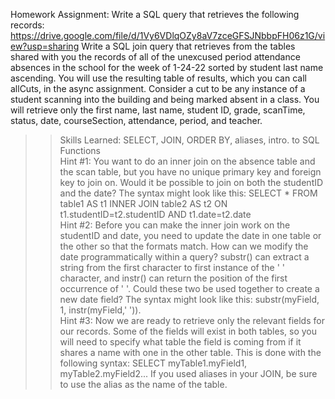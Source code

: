 Homework Assignment:  Write a SQL query that retrieves the following records:  https://drive.google.com/file/d/1Vy6VDlqOZy8aV7zceGFSJNbbpFH06z1G/view?usp=sharing
 Write a SQL join query that retrieves from the tables shared with you the records of all of the unexcused period attendance absences in the school for the week of  1-24-22 sorted by student last name ascending.  You will use the resulting table of results, which you can call allCuts, in the async assignment.  Consider a cut to be any instance of a student scanning into the building and being marked absent in a class.  You will retrieve only the first name, last name, student ID, grade, scanTime, status, date, courseSection, attendance, period, and teacher.  
>>Skills Learned:  SELECT, JOIN, ORDER BY, aliases, intro. to SQL Functions   
Hint #1:  You want to do an inner join on the absence table and the scan table, but you have no unique primary key and foreign key to join on.  Would it be possible to join on both the studentID and the date?  The syntax might look like this:  SELECT * FROM table1 AS t1 INNER JOIN table2 AS t2 ON t1.studentID=t2.studentID AND t1.date=t2.date  
Hint #2:  Before you can make the inner join work on the studentID and date, you need to update the date in one table or the other so that the formats match.  How can we modify the date programmatically within a query?  substr() can extract a string from the first character to first instance of the ' ' character, and instr() can return the position of the first occurrence of ' '.  Could these two be used together to create a new date field?  The syntax might look like this:  substr(myField, 1, instr(myField,' ')).   
Hint #3:  Now we are ready to retrieve only the relevant fields for our records.  Some of the fields will exist in both tables, so you will need to specify what table the field is coming from if it shares a name with one in the other table.  This is done with the following syntax:  SELECT myTable1.myField1, myTable2.myField2... If you used aliases in your JOIN, be sure to use the alias as the name of the table.  